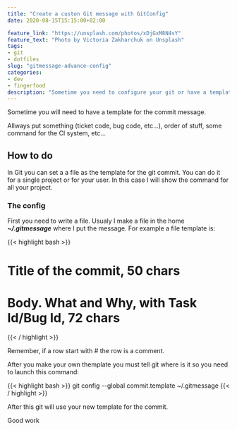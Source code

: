 ```yaml
---
title: "Create a custon Git message with GitConfig"
date: 2020-08-15T15:15:00+02:00

feature_link: "https://unsplash.com/photos/xDjGxM8N4sY"
feature_text: "Photo by Victoria Zakharchuk on Unsplash"
tags:
- git
- dotfiles
slug: "gitmessage-advance-config"
categories: 
- dev
- fingerfood
description: "Sometime you need to configure your git or have a template for the commit for your work"
---
```


Sometime you will need to have a template for the commit message.

Allways put something (ticket code, bug code, etc...), order of stuff, some command for the CI system, etc...

## How to do

In Git you can set a a file as the template for the git commit. 
You can do it for a single project or for your user. 
In this case I will show the command for all your project.

### The config

First you need to write a file.
Usualy I make a file in the home ***~/.gitmessage*** where I put the message. 
For example a file template is:

{{< highlight bash >}}
# Title of the commit, 50 chars

# Body. What and Why, with Task Id/Bug Id, 72 chars
{{< / highlight >}}

Remember, if a row start with # the row is a comment.

After you make your own themplate you must tell git where is it so you need to launch this command:

{{< highlight bash >}}
 git config --global commit.template ~/.gitmessage
{{< / highlight >}}

After this git will use your new template for the commit.

Good work

